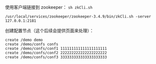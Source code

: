 
使用客户端链接到 zookeeper： `sh zkCli.sh`

`/usr/local/services/zookeeper/zookeeper-3.4.9/bin/zkCli.sh -server 127.0.0.1:2181`  




创建配置节点（这个后续会提供页面来处理）：  

`create /demo demo`  
`create /demo/confs confs`  
`create /demo/confs/conf1 111111111111111111111`  
`create /demo/confs/conf2 222222222222222222222`  
`create /demo/confs/conf3 333333333333333333333`  
